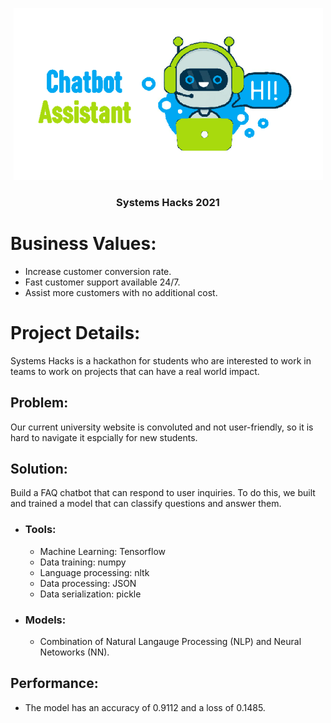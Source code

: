 <p align="center">
  <img width=495 height=275 src="images/chatbot-assistant.png" />
</p>
<h3 align="center">Systems Hacks 2021</h3>


# **Business Values:**
- Increase customer conversion rate.
- Fast customer support available 24/7.
- Assist more customers with no additional cost.

# **Project Details:**
Systems Hacks is a hackathon for students who are interested to work in teams to work on projects that can have a real world impact.

## **Problem:**
Our current university website is convoluted and not user-friendly, so it is hard to navigate it espcially for new students.

## **Solution:**
Build a FAQ chatbot that can respond to user inquiries. To do this, we built and trained a model that can classify questions and answer them.

- ### Tools:
    * Machine Learning: Tensorflow
    * Data training: numpy
    * Language processing: nltk 
    * Data processing: JSON
    * Data serialization: pickle

- ### Models:
    * Combination of Natural Langauge Processing (NLP) and Neural Netoworks (NN).

## **Performance:**
- The model has an accuracy of 0.9112 and a loss of 0.1485.

